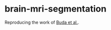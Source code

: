 # brain-mri-segmentation

Reproducing the work of [Buda et al.](https://arxiv.org/abs/1906.03720).



